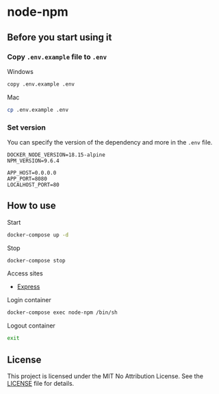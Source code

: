 # node-npm

## Before you start using it

### Copy `.env.example` file to `.env`

Windows

```bash
copy .env.example .env
```

Mac

```bash
cp .env.example .env
```

### Set version

You can specify the version of the dependency and more in the `.env` file.

```text
DOCKER_NODE_VERSION=18.15-alpine
NPM_VERSION=9.6.4

APP_HOST=0.0.0.0
APP_PORT=8080
LOCALHOST_PORT=80
```

## How to use

Start

```bash
docker-compose up -d
```

Stop

```bash
docker-compose stop
```

Access sites

- [Express](http://localhost/)

Login container

```bash
docker-compose exec node-npm /bin/sh
```

Logout container

```bash
exit
```

## License

This project is licensed under the MIT No Attribution License. See the [LICENSE](https://github.com/HoshimuraYuto/docker-example/blob/master/LICENSE) file for details.
